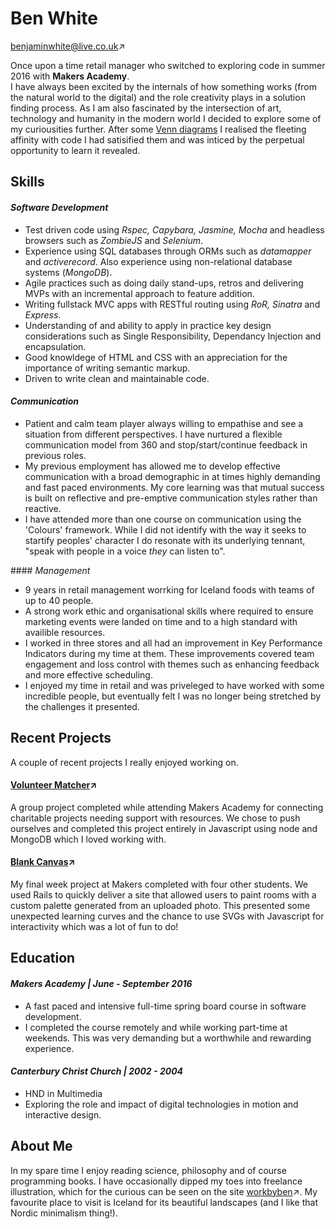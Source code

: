 # **Ben White**
<a href="mailto:benjaminwhite@live.co.uk">benjaminwhite@live.co.uk</a>&#8599;

Once upon a time retail manager who switched to exploring code in summer 2016 with **Makers Academy**.<br>I have always been excited by the internals of how something works (from the natural world to the digital) and the role creativity plays in a solution finding process. As I am also fascinated by the intersection of art, technology and humanity in the modern world I decided to explore some of my curiousities further. After some [Venn diagrams](https://en.wikipedia.org/wiki/Venn_diagram) I realised the fleeting affinity with code I had satisified them and was inticed by the perpetual opportunity to learn it revealed.

## **Skills**

#### _Software Development_

* Test driven code using _Rspec, Capybara, Jasmine, Mocha_ and headless browsers such as _ZombieJS_ and _Selenium_.
* Experience using SQL databases through ORMs such as _datamapper_ and _activerecord_. Also experience using non-relational database systems (_MongoDB_).
* Agile practices such as doing daily stand-ups, retros and delivering MVPs with an incremental approach to feature addition.
* Writing fullstack MVC apps with RESTful routing using _RoR, Sinatra_ and _Express_.
* Understanding of and ability to apply in practice key design considerations such as Single Responsibility, Dependancy Injection and encapsulation.
* Good knowldege of HTML and CSS with an appreciation for the importance of writing semantic markup.
* Driven to write clean and maintainable code.

#### _Communication_

* Patient and calm team player always willing to empathise and see a situation from different perspectives. I have nurtured a flexible communication model from 360 and stop/start/continue feedback in previous roles.
* My previous employment has allowed me to develop effective communication with a broad demographic in at times highly demanding and fast paced environments. My core learning was that mutual success is built on reflective and pre-emptive communication styles rather than reactive.
* I have attended more than one course on communication using the 'Colours' framework. While I did not identify with the way it seeks to startify peoples' character I do resonate with its underlying tennant, "speak with people in a voice _they_ can listen to".

#### _Management_

*  9 years in retail management worrking for Iceland foods with teams of up to 40 people.
* A strong work ethic and organisational skills where required to ensure marketing events were landed on time and to a high standard with availible resources.
* I worked in three stores and all had an improvement in Key Performance Indicators during my time at them. These improvements covered team engagement and loss control with themes such as enhancing feedback and more effective scheduling.
* I enjoyed my time in retail and was priveleged to have worked with some incredible people, but eventually felt I was no longer being stretched by the challenges it presented.

## **Recent Projects**

A couple of recent projects I really enjoyed working on.

#### [Volunteer Matcher](https://github.com/benjamin-white/volunteer-matcher)&#8599;
A group project completed while attending Makers Academy for connecting charitable projects needing support with resources. We chose to push ourselves and completed this project entirely in Javascript using node and MongoDB which I loved working with.

#### [Blank Canvas](https://github.com/benjamin-white/blank_canvas)&#8599;
My final week project at Makers completed with four other students. We used Rails to quickly deliver a site that allowed users to paint rooms with a custom palette generated from an uploaded photo. This presented some unexpected learning curves and the chance to use SVGs with Javascript for interactivity which was a lot of fun to do!


## **Education**

#### _Makers Academy | June - September 2016_

* A fast paced and intensive full-time spring board course in software development.
* I completed the course remotely and while working part-time at weekends. This was very demanding but a worthwhile and rewarding experience.

#### _Canterbury Christ Church | 2002 - 2004_

* HND in Multimedia
* Exploring the role and impact of digital technologies in motion and interactive design.

## **About Me**

In my spare time I enjoy reading science, philosophy and of course programming books. I have occasionally dipped my toes into freelance illustration, which for the curious can be seen on the site <a href="http://workbyben.com">workbyben</a>&#8599;. My favourite place to visit is Iceland for its beautiful landscapes (and I like that Nordic minimalism thing!).

